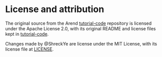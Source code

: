 # License and attribution
The original source from the Arend [tutorial-code](https://github.com/arend-lang/tutorial-code) repository is licensed under the Apache License 2.0, with its original README and license files kept in [tutorial-code](tutorial-code).

Changes made by @ShreckYe are license under the MIT License, with its license file at [LICENSE](LICENSE).